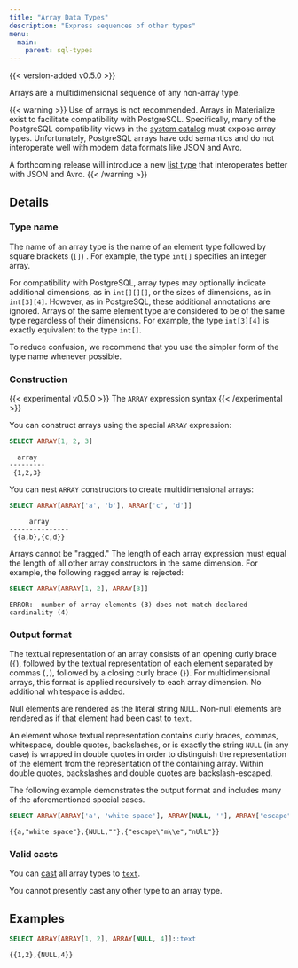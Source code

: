 ```yaml
---
title: "Array Data Types"
description: "Express sequences of other types"
menu:
  main:
    parent: sql-types
---
```


{{< version-added v0.5.0 >}}

Arrays are a multidimensional sequence of any non-array type.

{{< warning >}}
Use of arrays is not recommended. Arrays in Materialize exist to facilitate
compatibility with PostgreSQL. Specifically, many of the PostgreSQL
compatibility views in the [system catalog](/sql/system-tables) must expose
array types. Unfortunately, PostgreSQL arrays have odd semantics and do not
interoperate well with modern data formats like JSON and Avro.

A forthcoming release will introduce a new [list type](https://github.com/MaterializeInc/materialize/issues/2997) that interoperates better with JSON and Avro.
{{< /warning >}}

## Details

### Type name

The name of an array type is the name of an element type followed by square
brackets (`[]`) . For example, the type `int[]` specifies an integer array.

For compatibility with PostgreSQL, array types may optionally indicate
additional dimensions, as in `int[][][]`, or the sizes of dimensions, as in
`int[3][4]`. However, as in PostgreSQL, these additional annotations are
ignored. Arrays of the same element type are considered to be of the same type
regardless of their dimensions. For example, the type `int[3][4]` is exactly
equivalent to the type `int[]`.

To reduce confusion, we recommend that you use the simpler form of the type name
whenever possible.

### Construction

{{< experimental v0.5.0 >}}
The `ARRAY` expression syntax
{{< /experimental >}}

You can construct arrays using the special `ARRAY` expression:

```sql
SELECT ARRAY[1, 2, 3]
```
```nofmt
  array
---------
 {1,2,3}
```

You can nest `ARRAY` constructors to create multidimensional arrays:

```sql
SELECT ARRAY[ARRAY['a', 'b'], ARRAY['c', 'd']]
```
```nofmt
     array
---------------
 {{a,b},{c,d}}
```

Arrays cannot be "ragged." The length of each array expression must equal the
length of all other array constructors in the same dimension. For example, the
following ragged array is rejected:

```sql
SELECT ARRAY[ARRAY[1, 2], ARRAY[3]]
```
```nofmt
ERROR:  number of array elements (3) does not match declared cardinality (4)
```

### Output format

The textual representation of an array consists of an opening curly brace (`{`),
followed by the textual representation of each element separated by commas
(`,`), followed by a closing curly brace (`}`). For multidimensional arrays,
this format is applied recursively to each array dimension. No additional
whitespace is added.

Null elements are rendered as the literal string `NULL`. Non-null elements
are rendered as if that element had been cast to `text`.

An element whose textual representation contains curly braces, commas,
whitespace, double quotes, backslashes, or is exactly the string `NULL` (in any
case) is wrapped in double quotes in order to distinguish the representation of
the element from the representation of the containing array. Within double
quotes, backslashes and double quotes are backslash-escaped.

The following example demonstrates the output format and includes many of the
aforementioned special cases.

```sql
SELECT ARRAY[ARRAY['a', 'white space'], ARRAY[NULL, ''], ARRAY['escape"m\e', 'nUlL']]
```
```nofmt
{{a,"white space"},{NULL,""},{"escape\"m\\e","nUlL"}}
```


### Valid casts

You can [cast](/sql/functions/cast) all array types to [`text`](/sql/types/text).

You cannot presently cast any other type to an array type.

## Examples

```sql
SELECT ARRAY[ARRAY[1, 2], ARRAY[NULL, 4]]::text
```
```nofmt
{{1,2},{NULL,4}}
```
